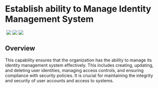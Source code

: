 # Establish ability to Manage Identity Management System
&nbsp;![](https://img.shields.io/badge/ID-C1601-blue)&nbsp;![](https://img.shields.io/badge/Phase-Preparation_%28P0001%29-blue)&nbsp;![](https://img.shields.io/badge/Category-Identity-blue)
## Overview
This capability ensures that the organization has the ability to manage its identity management system effectively. This includes creating, updating, and deleting user identities, managing access controls, and ensuring compliance with security policies. It is crucial for maintaining the integrity and security of user accounts and access to systems.